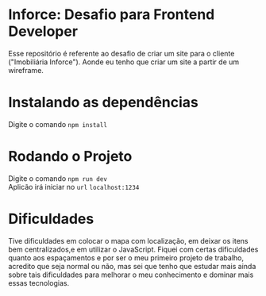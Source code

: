 # Inforce: Desafio para Frontend Developer
Esse repositório é referente ao desafio de criar um site para o cliente ("Imobiliária Inforce"). Aonde eu tenho que criar um site a partir de um wireframe.

# Instalando as dependências

Digite o comando ``` npm install ```  
# Rodando o Projeto 
Digite o comando ```npm run dev```  
Aplicão irá iniciar no ```url``` ```localhost:1234```

# Dificuldades
Tive dificuldades em colocar  o mapa com localização,  em deixar os itens bem centralizados,e em utilizar o JavaScript. Fiquei com certas dificuldades quanto aos espaçamentos e por ser o meu primeiro projeto de trabalho, acredito que seja normal ou não, mas sei que tenho que estudar mais ainda sobre tais dificuldades para melhorar o meu conhecimento e dominar mais essas tecnologias.  




